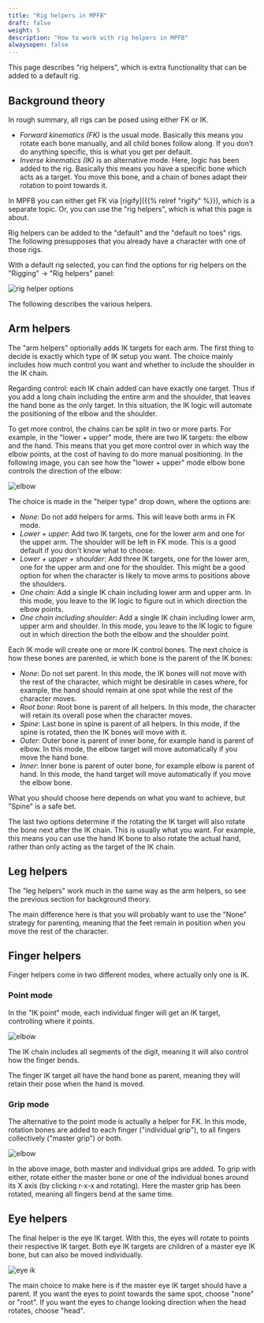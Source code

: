 ```yaml
---
title: "Rig helpers in MPFB"
draft: false
weight: 5
description: "How to work with rig helpers in MPFB"
alwaysopen: false
---
```


This page describes "rig helpers", which is extra functionality that can be added to a default rig.

## Background theory

In rough summary, all rigs can be posed using either FK or IK. 

- *Forward kinematics (FK)* is the usual mode. Basically this means you rotate each bone manually, and all child bones follow along. If you don't do anything specific, this is what you get per default.
- *Inverse kinematics (IK)* is an alternative mode. Here, logic has been added to the rig. Basically this means you have a specific bone which acts as a target. You move this bone, and a chain of bones adapt their rotation to point towards it.

In MPFB you can either get FK via [rigify]({{% relref "rigify" %}}), which is a separate topic. Or, you can use the "rig helpers", which is what this page is about.

Rig helpers can be added to the "default" and the "default no toes" rigs. The following presupposes that you already have a character with one of those rigs.

With a default rig selected, you can find the options for rig helpers on the "Rigging" -> "Rig helpers" panel:

![rig helper options](righelpers_panel.png)

The following describes the various helpers.

## Arm helpers

The "arm helpers" optionally adds IK targets for each arm. The first thing to decide is exactly which type of IK setup you want. The choice mainly includes how much control you want and whether to include the shoulder in the IK chain.

Regarding control: each IK chain added can have exactly one target. Thus if you add a long chain including the entire arm and the shoulder, that leaves the hand bone as the only target. In this situation, the IK logic will automate the positioning of the elbow and the shoulder.

To get more control, the chains can be split in two or more parts. For example, in the "lower + upper" mode, there are two IK targets: the elbow and the hand. This means that you get more control over in which way the elbow points, at the cost of having to do more manual positioning. In the following image, you can see how the 
"lower + upper" mode elbow bone controls the direction of the elbow:

![elbow](righelpers_elbow.png)

The choice is made in the "helper type" drop down, where the options are:

* *None*: Do not add helpers for arms. This will leave both arms in FK mode.
* *Lower + upper*: Add two IK targets, one for the lower arm and one for the upper arm. The shoulder will be left in FK mode. This is a good default if you don't know what to choose.
* *Lower + upper + shoulder*: Add three IK targets, one for the lower arm, one for the upper arm and one for the shoulder. This might be a good option for when the character is likely to move arms to positions above the shoulders. 
* *One chain*: Add a single IK chain including lower arm and upper arm. In this mode, you leave to the IK logic to figure out in which direction the elbow points.
* *One chain including shoulder*: Add a single IK chain including lower arm, upper arm and shoulder. In this mode, you leave to the IK logic to figure out in which direction the both the elbow and the shoulder point.

Each IK mode will create one or more IK control bones. The next choice is how these bones are parented, ie which bone is the parent of the IK bones:

* *None*: Do not set parent. In this mode, the IK bones will not move with the rest of the character, which might be desirable in cases where, for example, the hand should remain at one spot while the rest of the character moves.
* *Root bone*: Root bone is parent of all helpers. In this mode, the character will retain its overall pose when the character moves.
* *Spine*: Last bone in spine is parent of all helpers. In this mode, if the spine is rotated, then the IK bones will move with it.
* *Outer*: Outer bone is parent of inner bone, for example hand is parent of elbow. In this mode, the elbow target will move automatically if you move the hand bone.
* *Inner*: Inner bone is parent of outer bone, for example elbow is parent of hand. In this mode, the hand target will move automatically if you move the elbow bone.

What you should choose here depends on what you want to achieve, but "Spine" is a safe bet.

The last two options determine if the rotating the IK target will also rotate the bone next after the IK chain. This is usually what you want. For example, this means
you can use the hand IK bone to also rotate the actual hand, rather than only acting as the target of the IK chain. 

## Leg helpers

The "leg helpers" work much in the same way as the arm helpers, so see the previous section for background theory.

The main difference here is that you will probably want to use the "None" strategy for parenting, meaning that the feet remain in position when you move the rest
of the character. 

## Finger helpers

Finger helpers come in two different modes, where actually only one is IK. 

### Point mode

In the "IK point" mode, each individual finger will get an IK target, controlling where it points.

![elbow](righelpers_point.png)

The IK chain includes all segments of the digit, meaning it will also control how the finger bends. 

The finger IK target all have the hand bone as parent, meaning they will retain their pose when the hand is moved.

### Grip mode

The alternative to the point mode is actually a helper for FK. In this mode, rotation bones are added to each finger ("individual grip"),
to all fingers collectively ("master grip") or both.

![elbow](righelpers_grip.png)

In the above image, both master and individual grips are added. To grip with either, rotate either the master bone or one of the individual bones
around its X axis (by clicking r-x-x and rotating). Here the master grip has been rotated, meaning all fingers bend at the same time.

## Eye helpers

The final helper is the eye IK target. With this, the eyes will rotate to points their respective IK target. Both eye IK targets are children
of a master eye IK bone, but can also be moved individually.

![eye ik](righelpers_eyeik.png)

The main choice to make here is if the master eye IK target should have a parent. If you want the eyes to point towards the same spot, choose "none" or "root". 
If you want the eyes to change looking direction when the head rotates, choose "head".


